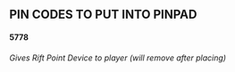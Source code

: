 PIN CODES TO PUT INTO PINPAD
-------------------------------
#### 5778
###### Gives Rift Point Device to player (will remove after placing)
